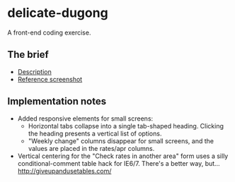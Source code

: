 # delicate-dugong
A front-end coding exercise.

## The brief
* [Description](http://sunpig.github.com/delicate-dugong/brief/brief.txt)
* [Reference screenshot](http://sunpig.github.com/delicate-dugong/brief/screenshot.png)

## Implementation notes
* Added responsive elements for small screens:
  * Horizontal tabs collapse into a single tab-shaped heading. Clicking the heading presents a vertical list of options.
  * "Weekly change" columns disappear for small screens, and the values are placed in the rates/apr columns.
* Vertical centering for the "Check rates in another area" form uses a silly conditional-comment table hack for IE6/7. There's a better way, but… <http://giveupandusetables.com/>
